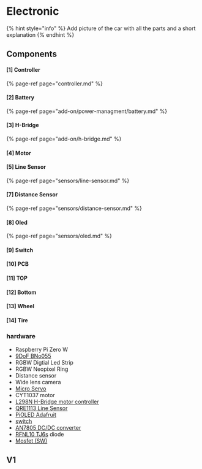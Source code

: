 # Electronic

{% hint style="info" %}
Add picture of the car with all the parts and a short explanation 
{% endhint %}

## Components

#### \[1\] Controller

{% page-ref page="controller.md" %}

#### \[2\] Battery

{% page-ref page="add-on/power-managment/battery.md" %}

#### \[3\] H-Bridge

{% page-ref page="add-on/h-bridge.md" %}

#### \[4\] Motor

#### \[5\] Line Sensor

{% page-ref page="sensors/line-sensor.md" %}

#### \[7\] Distance Sensor

{% page-ref page="sensors/distance-sensor.md" %}

#### \[8\] Oled

{% page-ref page="sensors/oled.md" %}

#### \[9\] Switch

#### \[10\] PCB

#### \[11\] TOP

#### \[12\] Bottom

#### \[13\] Wheel

#### \[14\] Tire

### hardware

* Raspberry Pi Zero W
* [9DoF BNo055 ](https://learn.adafruit.com/adafruit-bno055-absolute-orientation-sensor/overview)
* RGBW Digtial Led Strip
* RGBW Neopixel Ring
* Distance sensor
* Wide lens camera
* [Micro Servo](http://www.ee.ic.ac.uk/pcheung/teaching/DE1_EE/stores/sg90_datasheet.pdf)
* CYT1037 motor
* [L298N H-Bridge motor controller](https://www.sparkfun.com/datasheets/Robotics/L298_H_Bridge.pdf)
* [QRE1113 Line Sensor](https://www.sparkfun.com/products/9453)
* [PiOLED Adafruit](https://www.adafruit.com/product/3527)
* [switch](https://www.sparkfun.com/products/8837)
* [AN7805 DC/DC converter](https://industrial.panasonic.com/content/data/SC/ds/ds4/AN7800_E_discon.pdf)
* [RFNL10 TJ6s](http://d1d2qsbl8m0m72.cloudfront.net/en/products/databook/datasheet/discrete/diode/fast_recovery/rfnl10tj6s.pdf) diode
* [Mosfet \(SW\)](https://www.infineon.com/dgdl/irfz44npbf.pdf?fileId=5546d462533600a40153563b3a9f220d)

## V1



